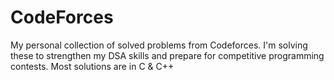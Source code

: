 # CodeForces
My personal collection of solved problems from Codeforces. I'm solving these to strengthen my DSA skills and prepare for competitive programming contests. Most solutions are in C &amp; C++
